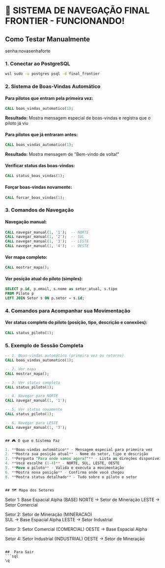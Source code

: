 # 🚀 SISTEMA DE NAVEGAÇÃO FINAL FRONTIER - FUNCIONANDO!

## Como Testar Manualmente
senha:novasenhaforte

### 1. Conectar ao PostgreSQL
```bash
wsl sudo -u postgres psql -d final_frontier
```

### 2. Sistema de Boas-Vindas Automático

#### Para pilotos que entram pela primeira vez:
```sql
CALL boas_vindas_automatico(1);
```
**Resultado:** Mostra mensagem especial de boas-vindas e registra que o piloto já viu

#### Para pilotos que já entraram antes:
```sql
CALL boas_vindas_automatico(1);
```
**Resultado:** Mostra mensagem de "Bem-vindo de volta!"

#### Verificar status das boas-vindas:
```sql
CALL status_boas_vindas(1);
```

#### Forçar boas-vindas novamente:
```sql
CALL forcar_boas_vindas(1);
```

### 3. Comandos de Navegação

#### Navegação manual:
```sql
CALL navegar_manual(1, '1');  -- NORTE
CALL navegar_manual(1, '2');  -- SUL  
CALL navegar_manual(1, '3');  -- LESTE
CALL navegar_manual(1, '4');  -- OESTE
```

#### Ver mapa completo:
```sql
CALL mostrar_mapa();
```

#### Ver posição atual do piloto (simples):
```sql
SELECT p.id, p.email, s.nome as setor_atual, s.tipo 
FROM Piloto p 
LEFT JOIN Setor s ON p.setor = s.id;
```

### 4. Comandos para Acompanhar sua Movimentação

#### Ver status completo do piloto (posição, tipo, descrição e conexões):
```sql
CALL status_piloto(1);
```


### 5. Exemplo de Sessão Completa

```sql
-- 1. Boas-vindas automático (primeira vez ou retorno)
CALL boas_vindas_automatico(1);

-- 2. Ver mapa
CALL mostrar_mapa();

-- 3. Ver status completo
CALL status_piloto(1);

-- 4. Navegar para NORTE
CALL navegar_manual(1, '1');

-- 5. Ver status novamente
CALL status_piloto(1);

-- 6. Navegar para LESTE
CALL navegar_manual(1, '3');


## 🎮 O que o Sistema Faz

1. **Boas-vindas automático** - Mensagem especial para primeira vez
2. **Mostra sua posição atual** - Nome do setor, tipo e descrição
3. **Pergunta "Para onde vamos agora?"** - Lista as direções disponíveis
4. **Você escolhe (1-4)** - NORTE, SUL, LESTE, OESTE
5. **Move o piloto** - Valida e executa a movimentação
6. **Mostra nova posição** - Confirma onde você chegou
8. **Mostra status detalhado** - Tudo sobre o piloto e setor


## 🗺️ Mapa dos Setores

```
Setor 1: Base Espacial Alpha (BASE)
  NORTE -> Setor de Mineração
  LESTE -> Setor Comercial

Setor 2: Setor de Mineração (MINERACAO)  
  SUL -> Base Espacial Alpha
  LESTE -> Setor Industrial

Setor 3: Setor Comercial (COMERCIAL)
  OESTE -> Base Espacial Alpha

Setor 4: Setor Industrial (INDUSTRIAL)
  OESTE -> Setor de Mineração
```

##  Para Sair
```sql
\q
```

